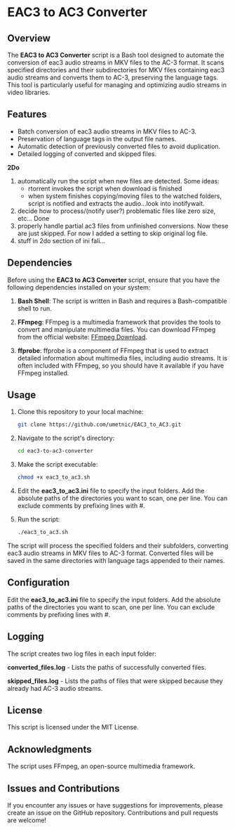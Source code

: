 # EAC3 to AC3 Converter

## Overview

The **EAC3 to AC3 Converter** script is a Bash tool designed to automate the conversion of eac3 audio streams in MKV files to the AC-3 format. It scans specified directories and their subdirectories for MKV files containing eac3 audio streams and converts them to AC-3, preserving the language tags. This tool is particularly useful for managing and optimizing audio streams in video libraries.

## Features

- Batch conversion of eac3 audio streams in MKV files to AC-3.
- Preservation of language tags in the output file names.
- Automatic detection of previously converted files to avoid duplication.
- Detailed logging of converted and skipped files.

**2Do**
1. automatically run the script when new files are detected.
  Some ideas:
   - rtorrent invokes the script when download is finished
   - when system finishes copying/moving files to the watched folders, script is notified and extracts the audio...look into inotifywait.
2. decide how to process/(notify user?) problematic files like zero size, etc... Done
3. properly handle partial ac3 files from unfinished conversions. Now these are just skipped. For now I added a setting to skip original log file.
4. stuff in 2do section of ini fali...  

## Dependencies

Before using the **EAC3 to AC3 Converter** script, ensure that you have the following dependencies installed on your system:

1. **Bash Shell**: The script is written in Bash and requires a Bash-compatible shell to run.

2. **FFmpeg**: FFmpeg is a multimedia framework that provides the tools to convert and manipulate multimedia files. You can download FFmpeg from the official website: [FFmpeg Download](https://www.ffmpeg.org/download.html).

3. **ffprobe**: ffprobe is a component of FFmpeg that is used to extract detailed information about multimedia files, including audio streams. It is often included with FFmpeg, so you should have it available if you have FFmpeg installed.

## Usage

1. Clone this repository to your local machine:

   ```bash
   git clone https://github.com/umetnic/EAC3_to_AC3.git


2. Navigate to the script's directory:
   ```bash
   cd eac3-to-ac3-converter

3. Make the script executable:
   ```bash
   chmod +x eac3_to_ac3.sh

4. Edit the **eac3_to_ac3.ini** file to specify the input folders. Add the absolute paths of the directories you want to scan, one per line. You can exclude comments by prefixing lines with #.

5. Run the script:
   ```bash
   ./eac3_to_ac3.sh

The script will process the specified folders and their subfolders, converting eac3 audio streams in MKV files to AC-3 format. Converted files will be saved in the same directories with language tags appended to their names.

## Configuration

Edit the **eac3_to_ac3.ini** file to specify the input folders. Add the absolute paths of the directories you want to scan, one per line. You can exclude comments by prefixing lines with #.

## Logging

The script creates two log files in each input folder:

**converted_files.log** - Lists the paths of successfully converted files.

**skipped_files.log** - Lists the paths of files that were skipped because they already had AC-3 audio streams.

## License

This script is licensed under the MIT License.
## Acknowledgments

The script uses FFmpeg, an open-source multimedia framework.
## Issues and Contributions

If you encounter any issues or have suggestions for improvements, please create an issue on the GitHub repository. Contributions and pull requests are welcome!
